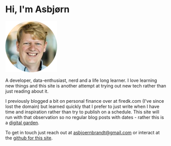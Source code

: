 # Hi, I'm Asbjørn

<p class="sideimg"><img src="assets/profile.png" alt="profile"></p>

A developer, data-enthusiast, nerd and a life long learner. I love learning new things and this site is another attempt at trying out new tech rather than just reading about it.

I previously blogged a bit on personal finance over at firedk.com (I've since lost the domain) but learned quickly that I prefer to just write when I have time and inspiration rather than try to publish on a schedule. This site will run with that observation so no regular blog posts with dates - rather this is a [digital garden](inspiration).

To get in touch just reach out at asbjoernbrandt@gmail.com or interact at the [github for this site](https://github.com/asbjornb/personal-site).
